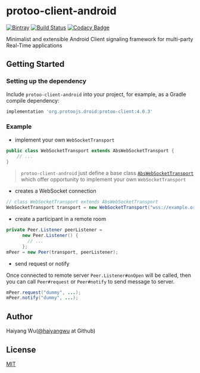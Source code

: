 # protoo-client-android

[![Bintray][bintray-shield-protoo-client-android]][bintray-protoo-client-android]
[![Build Status][travis-ci-shield-protoo-client-android]][travis-ci-protoo-client-android] 
[![Codacy Badge][codacy-grade-shield-protoo-client-android]][codacy-grade-protoo-client-android]

Minimalist and extensible Android Client signaling framework for multi-party Real-Time applications

## Getting Started
### Setting up the dependency
Include `protoo-client-android` into your project, for example, as a Gradle compile dependency:

```groovy
implementation 'org.protoojs.droid:protoo-client:4.0.3'
```
### Example

* implement your own `WebSocketTransport`
```java
public class WebSocketTransport extends AbsWebSocketTransport {
    // ...
}
```
> `protoo-client-android` just define a base class [`AbsWebSocketTransport`][code-AbsWebSocketTransport] 
> which offer opportunity to implement your own `WebSocketTransport` 

* creates a WebSocket connection

```java
// class WebSocketTransport extends AbsWebSocketTransport
WebSocketTransport transport = new WebSocketTransport("wss://example.org");
```

* create a participant in a remote room

```java
private Peer.Listener peerListener =
      new Peer.Listener() {
        // ...
      };
mPeer = new Peer(transport, peerListener);
```

* send request or notify

Once connected to remote server `Peer.Listener#onOpen` will be called, then you can call 
`Peer#request` or `Peer#notify` to send message to server.

```java
mPeer.request("dummy", ...);
mPeer.notify("dummy", ...);
```

## Author
Haiyang Wu([@haiyangwu](https://github.com/haiyangwu/) at Github)

## License
[MIT](./LICENSE)




[bintray-protoo-client-android]:https://mvnrepository.com/artifact/org.protoojs.droid/protoo-client
[bintray-shield-protoo-client-android]:https://img.shields.io/bintray/v/haiyangwu/maven/protoo-client
[travis-ci-shield-protoo-client-android]:https://travis-ci.org/haiyangwu/protoo-client-android.svg?branch=master
[travis-ci-protoo-client-android]:https://travis-ci.org/haiyangwu/protoo-client-android
[codacy-grade-shield-protoo-client-android]:https://api.codacy.com/project/badge/Grade/bc233c4d62de4fe9aee1ec9e7c406ef4
[codacy-grade-protoo-client-android]:https://app.codacy.com/manual/haiyangwu/protoo-client-android?utm_source=github.com&utm_medium=referral&utm_content=haiyangwu/protoo-client-android&utm_campaign=Badge_Grade_Dashboard
[code-AbsWebSocketTransport]:./protoo-client/src/main/java/org/protoojs/droid/transports/AbsWebSocketTransport.java

